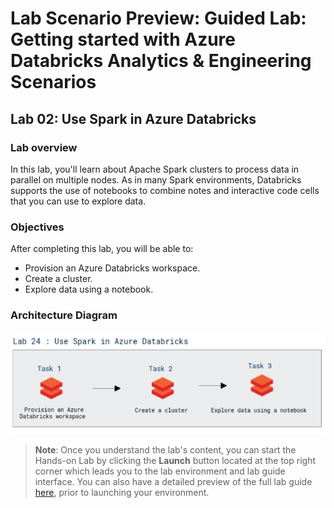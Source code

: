 # Lab Scenario Preview: Guided Lab: Getting started with Azure Databricks Analytics & Engineering Scenarios

## Lab 02: Use Spark in Azure Databricks

### Lab overview

In this lab, you'll learn about Apache Spark clusters to process data in parallel on multiple nodes. As in many Spark environments, Databricks supports the use of notebooks to combine notes and interactive code cells that you can use to explore data.


### Objectives

After completing this lab, you will be able to:

 - Provision an Azure Databricks workspace.
 - Create a cluster.
 - Explore data using a notebook.

### Architecture Diagram

   ![Azure portal with a cloud shell pane](./media/lab24.png)

>**Note**: Once you understand the lab's content, you can start the Hands-on Lab by clicking the **Launch** button located at the top right corner which leads you to the lab environment and lab guide interface. You can also have a detailed preview of the full lab guide [here](https://experience.cloudlabs.ai/#/labguidepreview/7f22a10b-23e4-4ee2-a726-519e0566504f), prior to launching your environment.
